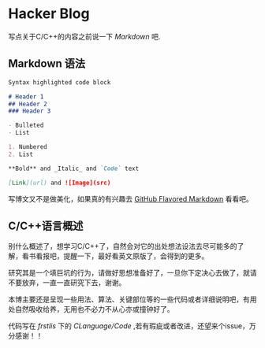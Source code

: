 #  Hacker Blog

写点关于C/C++的内容之前说一下 *Markdown* 吧.

## Markdown 语法

```markdown
Syntax highlighted code block

# Header 1
## Header 2
### Header 3

- Bulleted
- List

1. Numbered
2. List

**Bold** and _Italic_ and `Code` text

[Link](url) and ![Image](src)
```
写博文又不是做美化，如果真的有兴趣去 [GitHub Flavored Markdown](https://guides.github.com/features/mastering-markdown/) 看看吧。

## C/C++语言概述

别什么概述了，想学习C/C++了，自然会对它的出处想法设法去尽可能多的了解，看书看报吧，提醒一下，最好看英文原版了，会得到的更多。

研究其是一个填巨坑的行为，请做好思想准备好了，一旦你下定决心去做了，就请不要放弃，一直一直研究下去，谢谢。

本博主要还是呈现一些用法、算法、关键部位等的一些代码或者详细说明吧，有用处自然吸收给养，无用也不必力不从心亦或撞钟好了。

代码写在 *frstlis* 下的 *CLanguage/Code* ,若有瑕疵或者改进，还望来个issue，万分感谢！！
